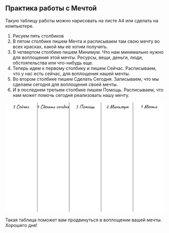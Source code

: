 ## Практика работы с Мечтой
Такую таблицу работы можно нарисовать на листе А4 или сделать на компьютере.

1. Рисуем пять столбиков
2. В пятом столбике пишем Мечта и расписываем там свою мечту во всех красках, какой мы ее хотим получить.
3. В четвертом столбике пишем Минимум. Что нам минимально нужно для воплощения этой мечты. Ресурсы, вещи, деньги, люди, обстоятельства или что-нибудь еще. 
4. Теперь идем к первому столбику и пишем Сейчас. Расписываем, что у нас есть сейчас, для воплощения нашей мечты.
5. Во втором столбике пишем Сделать Сегодня. Записываем, что мы сделаем сегодня для воплощения своей мечты.
6. И в последнем третьем столбике пишем Помощь. Расписываем, что нам может помочь сегодня реализовать нашу мечту.

![DreamWork slide](dreamwork.png)

Такая таблица поможет вам продвинуться в воплощении вашей мечты. Хорошего дня!
